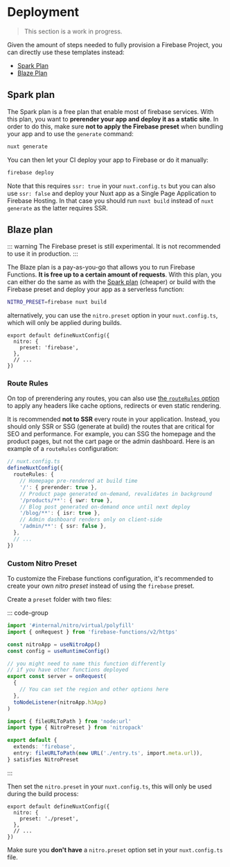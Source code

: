 # Deployment

> This section is a work in progress.

Given the amount of steps needed to fully provision a Firebase Project, you can directly use these templates instead:

- [Spark Plan](https://github.com/posva/nuxt--vuefire-example-spark-plan)
- [Blaze Plan](https://github.com/posva/nuxt--vuefire-example-blaze-plan)

## Spark plan

The Spark plan is a free plan that enable most of firebase services. With this plan, you want to **prerender your app and deploy it as a static site**. In order to do this, make sure **not to apply the Firebase preset** when bundling your app and to use the `generate` command:

```sh
nuxt generate
```

You can then let your CI deploy your app to Firebase or do it manually:

```sh
firebase deploy
```

Note that this requires `ssr: true` in your `nuxt.config.ts` but you can also use `ssr: false` and deploy your Nuxt app as a Single Page Application to Firebase Hosting. In that case you should run `nuxt build` instead of `nuxt generate` as the latter requires SSR.

## Blaze plan

::: warning
The Firebase preset is still experimental. It is not recommended to use it in production.
:::

The Blaze plan is a pay-as-you-go that allows you to run Firebase Functions. **It is free up to a certain amount of requests**. With this plan, you can either do the same as with the [Spark plan](#spark-plan) (cheaper) or build with the Firebase preset and deploy your app as a serverless function:

```sh
NITRO_PRESET=firebase nuxt build
```

alternatively, you can use the `nitro.preset` option in your `nuxt.config.ts`, which will only be applied during builds.

```ts{3}
export default defineNuxtConfig({
  nitro: {
    preset: 'firebase',
  },
  // ...
})
```

### Route Rules

On top of prerendering any routes, you can also use [the `routeRules` option](https://nuxt.com/docs/guide/concepts/rendering#hybrid-rendering) to apply any headers like cache options, redirects or even static rendering.

It is recommended **not to SSR** every route in your application. Instead, you should only SSR or SSG (generate at build) the routes that are critical for SEO and performance. For example, you can SSG the homepage and the product pages, but not the cart page or the admin dashboard. Here is an example of a `routeRules` configuration:

```ts
// nuxt.config.ts
defineNuxtConfig({
  routeRules: {
    // Homepage pre-rendered at build time
    '/': { prerender: true },
    // Product page generated on-demand, revalidates in background
    '/products/**': { swr: true },
    // Blog post generated on-demand once until next deploy
    '/blog/**': { isr: true },
    // Admin dashboard renders only on client-side
    '/admin/**': { ssr: false },
  },
  // ...
})
```

### Custom Nitro Preset

To customize the Firebase functions configuration, it's recommended to create your own _nitro preset_ instead of using the `firebase` preset.

Create a `preset` folder with two files:

::: code-group

```ts [preset/entry.ts]
import '#internal/nitro/virtual/polyfill'
import { onRequest } from 'firebase-functions/v2/https'

const nitroApp = useNitroApp()
const config = useRuntimeConfig()

// you might need to name this function differently
// if you have other functions deployed
export const server = onRequest(
  {
    // You can set the region and other options here
  },
  toNodeListener(nitroApp.h3App)
)
```

```ts [preset/nitro.config.ts]
import { fileURLToPath } from 'node:url'
import type { NitroPreset } from 'nitropack'

export default {
  extends: 'firebase',
  entry: fileURLToPath(new URL('./entry.ts', import.meta.url)),
} satisfies NitroPreset
```

:::

Then set the `nitro.preset` in your `nuxt.config.ts`, this will only be used during the build process:

```ts{3}
export default defineNuxtConfig({
  nitro: {
    preset: './preset',
  },
  // ...
})
```

Make sure you **don't have** a `nitro.preset` option set in your `nuxt.config.ts` file.
